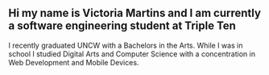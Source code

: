 ## Hi my name is Victoria Martins and I am currently a software engineering student at Triple Ten 

<!--
**torimartins27/torimartins27** is a ✨ _special_ ✨ repository because its `README.md` (this file) appears on your GitHub profile.

Here are some ideas to get you started:

- 🔭 I’m currently working on ...
- 🌱 I’m currently learning ...
- 👯 I’m looking to collaborate on ...
- 🤔 I’m looking for help with ...
- 💬 Ask me about ...
- 📫 How to reach me: ...
- 😄 Pronouns: ...
- ⚡ Fun fact: ...
-->
I recently graduated UNCW with a Bachelors in the Arts. While I was in school I studied Digital Arts and Computer Science with a concentration in Web Development and Mobile Devices.
